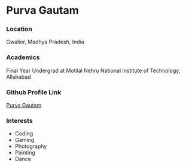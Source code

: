 # Purva Gautam

### Location

Gwalior, Madhya Pradesh, India

### Academics

Final Year Undergrad at Motilal Nehru National Institute of Technology, Allahabad

### Github Profile Link

[Purva Gautam](https://github.com/purvag15)

### Interests

- Coding
- Gaming
- Photography
- Painting
- Dance